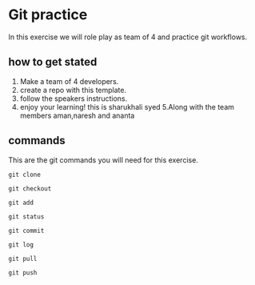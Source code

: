 # Git practice

In this exercise we will role play as team of 4 and practice git workflows.

## how to get stated 
1. Make a team of 4 developers.
2. create a repo with this template. 
3. follow the speakers instructions.
4. enjoy your learning!
this is sharukhali syed
5.Along with the team members aman,naresh and ananta

## commands 
This are the git commands you will need for this exercise.  

`git clone `

`git checkout `

`git add `

`git status `

`git commit `

`git log `

`git pull `

`git push `

